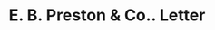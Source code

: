 ---
doi: 10.7916/D8NW0W6B
date_other: '1889'
date_other_textual: '1889'
form: correspondence
genre:
- Letters (correspondence)
name:
- E. B. Preston & Co.
object_in_context_url: https://biggert.cul.columbia.edu/items/view/ave_biggert_00177
subject_hierarchical_geographic:
- Chicago, Illinois, United States
subject_name:
- E. B. Preston & Co.
title: E. B. Preston & Co.. Letter
sort_title: E. B. Preston & Co.. Letter
call_number: ave_biggert_00177
coordinates:
- 41.83694444444445,-87.68472222222222
pid: ave_biggert_00177
identifiers: ave_biggert_00177
thumbnail: https://derivativo-3.library.columbia.edu/iiif/2/ldpd:345223/full/!256,256/0/native.jpg
permalink: "/biggert/ave_biggert_00177/"
layout: iiif-image-page
---